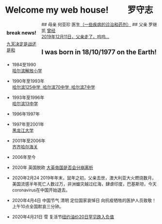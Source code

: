 <style>
  div{backgroud="red"; float:left;
    width:110px;
    height:90px;
    margin:5px;}
</style>
# Welcome  my web house! &emsp;&emsp;罗守志 
<div>
  <h3>break news!</h3>
  <a href="http://www.xilu.com/20200422/1000010001128663_12.html">九天决定是战还是和</a>
</div>
<object height="50" width="100" data="./video/夏鸣 - 享受寂寞.mp3"></object>
## 母亲 何亚珍 医生<a href="https://deerowl.github.io/old-luo/htmls/jibing.html">（一些疾病的诊治和药剂）</a>
## 父亲 罗继凯 <a href="./htmls/journal.html">曾经</a>
<br> <a href="https://luojikai.github.io/laoluo/">2019年12月11日，父亲走了，呜呜...</a>

## I was born in 18/10/1977 on the Earth!
*  1984至1990  
<a href="https://deerowl.github.io/old-luo/htmls/20200421.html" target="_blank" width="300px">哈尔滨解放小学</a>

*  1990年至1993年  
<a href="https://deerowl.github.io/old-luo/htmls/125.html" target="_blank" width="300px">哈尔滨125中学&nbsp;&nbsp;哈尔滨70中学&nbsp;&nbsp;哈尔滨7中学</a>
*  1993年至1996年  
<a href="https://deerowl.github.io/old-luo/htmls/13.html" target="_blank" width="300px">哈尔滨13中学</a>
*  1996年1997年

*  1997年至2001年  
<a href="https://deerowl.github.io/old-luo/htmls/heilongjiangdaxue.html" target="_blank" width="300px">黑龙江大学</a>  
*  2001年至2006年  
<a href="https://deerowl.github.io/old-luo/htmls/qiqihaer.html"  target="_blank" width="300px">齐齐哈尔海关</a> 
*  2006年至今    
*  2020年 英国脱欧 <a href="http://www.xilu.com/20200202/1000010001119976.html"  target="_blank">大英帝国是否会分崩离析</a> 
*  2020年2月24 2019年年末，鼠年之初，父亲去世，澳大利亚大火燃烧数月，美国流感半年死亡人数过万，非洲蝗灾越过红海，肆虐印度，巴基斯坦，今天coronavirus在中国开始退去。
* 2020年4月4日 中国节气 清明 定位国家哀悼日 向抗疫牺牲的医护人员致敬！上午10点全国默哀三分钟。
* 2020年4月21日 雪 复活节<a href="http://news.xilu.com/20200421/1000010001128498.html"  target="_blank">纽约油价20日罕见跌入负值</a>
